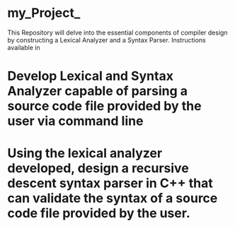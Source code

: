 # my_Project_
This Repository will delve into the essential components of compiler design by constructing a Lexical Analyzer and a Syntax Parser.
Instructions available in 
# Develop Lexical and Syntax Analyzer capable of parsing a source code file provided by the user via command line
# Using the lexical analyzer developed, design a recursive descent syntax parser in C++ that can validate the syntax of a source code file provided by the user. 
